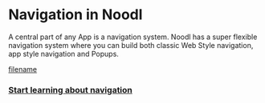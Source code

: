 # Navigation in Noodl

A central part of any App is a navigation system. Noodl has a super flexible navigation system where you can build both classic Web Style navigation, app style navigation and Popups.

[filename](./signup.mp4 ':include width=100% height=400px autoplay muted loop')


### [Start learning about navigation](guides/navigation/web-navigation/basic-navigation/)
